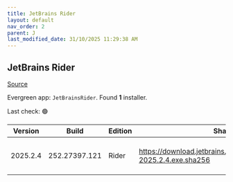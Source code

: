 ```yaml
---
title: JetBrains Rider
layout: default
nav_order: 2
parent: J
last_modified_date: 31/10/2025 11:29:38 AM
---
```


## JetBrains Rider

[Source](https://www.jetbrains.com/)

Evergreen app: `JetBrainsRider`. Found **1** installer.

Last check: 🟢

| Version  | Build         | Edition | Sha256                                                                   | Date       | Size       | Type | URI                                                                                                                                    |
| -------- | ------------- | ------- | ------------------------------------------------------------------------ | ---------- | ---------- | ---- | -------------------------------------------------------------------------------------------------------------------------------------- |
| 2025.2.4 | 252.27397.121 | Rider   | https://download.jetbrains.com/rider/JetBrains.Rider-2025.2.4.exe.sha256 | 28/10/2025 | 1730542312 | exe  | [https://download.jetbrains.com/rider/JetBrains.Rider-2025.2.4.exe](https://download.jetbrains.com/rider/JetBrains.Rider-2025.2.4.exe) |
